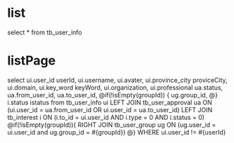 list
===
select * from tb_user_info

listPage
====
select 
    ui.user_id userId,
    ui.username,
    ui.avater,
    ui.province_city proviceCity,
    ui.domain,
    ui.key_word keyWord,
    ui.organization,
    ui.professional
    ua.status,
    ua.from_user_id,
    ua.to_user_id,
    @if(!isEmpty(groupId)) {
        ug.group_id,
    @}
    i.status istatus
from tb_user_info ui
LEFT JOIN tb_user_approval ua ON (ui.user_id = ua.from_user_id OR ui.user_id = ua.to_user_id) 
LEFT JOIN tb_interest i ON (i.to_id = ui.user_id AND i.type = 0 AND i.status = 0) 
@if(!isEmpty(groupId)){
    RIGHT JOIN tb_user_group ug ON  (ug.user_id = ui.user_id and ug.group_id = #{groupId})
@}
 WHERE ui.user_id != #{userId} 